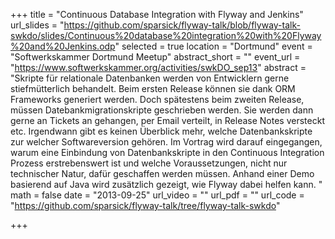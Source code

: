 +++
title = "Continuous Database Integration with Flyway and Jenkins"
url_slides = "https://github.com/sparsick/flyway-talk/blob/flyway-talk-swkdo/slides/Continuous%20database%20integration%20with%20Flyway%20and%20Jenkins.odp"
selected = true
location = "Dortmund"
event = "Softwerkskammer Dortmund Meetup"
abstract_short = ""
event_url = "https://www.softwerkskammer.org/activities/swkDO_sep13"
abstract = "Skripte für relationale Datenbanken werden von Entwicklern gerne stiefmütterlich behandelt. Beim ersten Release können sie dank ORM Frameworks generiert werden. Doch spätestens beim zweiten Release, müssen Datebankmigrationskripte geschrieben werden. Sie werden dann gerne an Tickets an gehangen, per Email verteilt, in Release Notes versteckt etc. Irgendwann gibt es keinen Überblick mehr, welche Datenbankskripte zur welcher Softwareversion gehören. Im Vortrag wird darauf eingegangen, warum eine Einbindung von Datenbankskripte in den Continuous Integration Prozess erstrebenswert ist und welche Voraussetzungen, nicht nur technischer Natur, dafür geschaffen werden müssen. Anhand einer Demo basierend auf Java wird zusätzlich gezeigt, wie Flyway dabei helfen kann. "
math = false
date = "2013-09-25"
url_video = ""
url_pdf = ""
url_code = "https://github.com/sparsick/flyway-talk/tree/flyway-talk-swkdo"

+++
